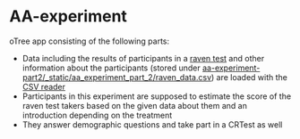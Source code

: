 # AA-experiment
oTree app consisting of the following parts:
* Data including the results of participants in a 
[raven test](https://en.wikipedia.org/w/index.php?title=Raven%27s_Progressive_Matrices&oldid=1066390473) and other 
information about the participants (stored under [aa-experiment-part2/_static/aa_experiment_part_2/raven_data.csv](aa-experiment-part2/_static/aa_experiment_part_2/raven_data.csv)) are loaded with the [CSV reader](aa-experiment-part2/aa_experiment_part_2/modules/csv_reader.py)
* Participants in this experiment are supposed to estimate the score of the raven test takers based on the given data
about them and an introduction depending on the treatment
* They answer demographic questions and take part in a CRTest as well

